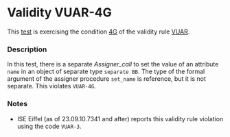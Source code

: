# Validity VUAR-4G

This [test](.) is exercising the condition [4G](../Readme.md) of the validity rule [VUAR](../../vuar/Readme.md).

### Description

In this test, there is a separate *Assigner\_call* to set the value of an attribute `name` in an object of separate type `separate BB`. The type of the formal argument of the assigner procedure `set_name` is reference, but it is not separate. This violates `VUAR-4G`.

### Notes

* ISE Eiffel (as of 23.09.10.7341 and after) reports this validity rule violation using the code `VUAR-3`.
